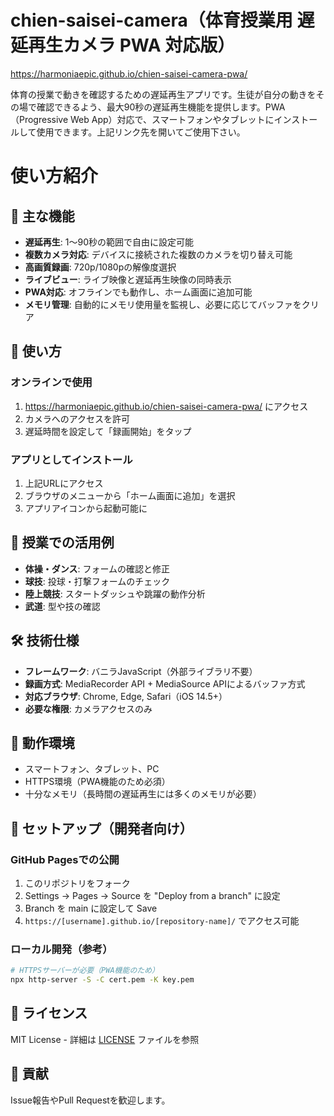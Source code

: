 # chien-saisei-camera（体育授業用 遅延再生カメラ PWA 対応版）
https://harmoniaepic.github.io/chien-saisei-camera-pwa/

体育の授業で動きを確認するための遅延再生アプリです。生徒が自分の動きをその場で確認できるよう、最大90秒の遅延再生機能を提供します。PWA（Progressive Web App）対応で、スマートフォンやタブレットにインストールして使用できます。上記リンク先を開いてご使用下さい。

# 使い方紹介

## 🌟 主な機能

- **遅延再生**: 1〜90秒の範囲で自由に設定可能
- **複数カメラ対応**: デバイスに接続された複数のカメラを切り替え可能
- **高画質録画**: 720p/1080pの解像度選択
- **ライブビュー**: ライブ映像と遅延再生映像の同時表示
- **PWA対応**: オフラインでも動作し、ホーム画面に追加可能
- **メモリ管理**: 自動的にメモリ使用量を監視し、必要に応じてバッファをクリア

## 🚀 使い方

### オンラインで使用
1. https://harmoniaepic.github.io/chien-saisei-camera-pwa/ にアクセス
2. カメラへのアクセスを許可
3. 遅延時間を設定して「録画開始」をタップ

### アプリとしてインストール
1. 上記URLにアクセス
2. ブラウザのメニューから「ホーム画面に追加」を選択
3. アプリアイコンから起動可能に

## 🏫 授業での活用例

- **体操・ダンス**: フォームの確認と修正
- **球技**: 投球・打撃フォームのチェック
- **陸上競技**: スタートダッシュや跳躍の動作分析
- **武道**: 型や技の確認

## 🛠️ 技術仕様

- **フレームワーク**: バニラJavaScript（外部ライブラリ不要）
- **録画方式**: MediaRecorder API + MediaSource APIによるバッファ方式
- **対応ブラウザ**: Chrome, Edge, Safari（iOS 14.5+）
- **必要な権限**: カメラアクセスのみ

## 📱 動作環境

- スマートフォン、タブレット、PC
- HTTPS環境（PWA機能のため必須）
- 十分なメモリ（長時間の遅延再生には多くのメモリが必要）

## 🔧 セットアップ（開発者向け）

### GitHub Pagesでの公開
1. このリポジトリをフォーク
2. Settings → Pages → Source を "Deploy from a branch" に設定
3. Branch を main に設定して Save
4. `https://[username].github.io/[repository-name]/` でアクセス可能

### ローカル開発（参考）
```bash
# HTTPSサーバーが必要（PWA機能のため）
npx http-server -S -C cert.pem -K key.pem
```

## 📝 ライセンス

MIT License - 詳細は [LICENSE](LICENSE) ファイルを参照

## 🤝 貢献

Issue報告やPull Requestを歓迎します。

